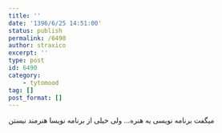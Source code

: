 ```yaml
---
title: ''
date: '1396/6/25 14:51:00'
status: publish
permalink: /6490
author: straxico
excerpt: ''
type: post
id: 6490
category:
    - tytomood
tag: []
post_format: []
---
```

میگفت برنامه نویسی یه هنره… ولی خیلی از برنامه نویسا هنرمند نیستن